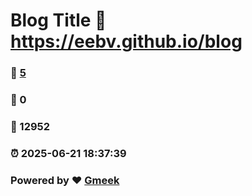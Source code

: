 # Blog Title :link: https://eebv.github.io/blog 
### :page_facing_up: [5](https://eebv.github.io/blog/tag.html) 
### :speech_balloon: 0 
### :hibiscus: 12952 
### :alarm_clock: 2025-06-21 18:37:39 
### Powered by :heart: [Gmeek](https://github.com/Meekdai/Gmeek)
